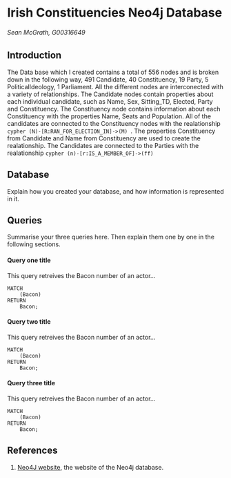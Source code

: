 # Irish Constituencies Neo4j Database
###### Sean McGrath, G00316649

## Introduction
The Data base which I created contains a total of 556 nodes and is broken down in the following way, 491 Candidate, 40 Constituency, 19 Party, 5 PoliticalIdeology, 1 Parliament. All the different nodes are interconected with a variety of relationships. The Candidate nodes contain properties about each individual candidate, such as Name, Sex, Sitting_TD, Elected, Party and Constituency. The Constituency node contains information about each Constituency with the properties Name, Seats and Population. All of the candidates are connected to the Constituency nodes with the realationship 
```cypher (N)-[R:RAN_FOR_ELECTION_IN]->(M) ```. The properties Constituency from Candidate and Name from Constituency are used to create the realationship. The Candidates are connected to the Parties with the realationship ```cypher (n)-[r:IS_A_MEMBER_OF]->(ff) ``` 


## Database
Explain how you created your database, and how information is represented in it.

## Queries
Summarise your three queries here.
Then explain them one by one in the following sections.

#### Query one title
This query retreives the Bacon number of an actor...
```cypher
MATCH
	(Bacon)
RETURN
	Bacon;
```

#### Query two title
This query retreives the Bacon number of an actor...
```cypher
MATCH
	(Bacon)
RETURN
	Bacon;
```

#### Query three title
This query retreives the Bacon number of an actor...
```cypher
MATCH
	(Bacon)
RETURN
	Bacon;
```

## References
1. [Neo4J website](http://neo4j.com/), the website of the Neo4j database.
